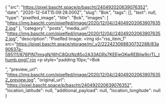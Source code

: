 {
  "src": "https://pixel.bascht.space/p/bascht/240492020639076352",
  "date": "2020-12-04T15:09:28.000Z",
  "slug": "Bok",
  "tags": [],
  "text": null,
  "type": "pixelfed_image",
  "title": "Bok",
  "images": [
    "https://img.bascht.com/pixelfed/image/2020/12/04//240492020639076352.jpg"
  ],
  "category": "posts",
  "media_url": "https://img.bascht.com/pixelfed/image/2020/12/04//240492020639076352.jpg",
  "description": "Pixelfed Image: <img id=\"rss_item_1\" src=\"https://pixel.bascht.space/storage/m/_v2/222423068830732288/83a90637a-595111/876PIN7imsgN/WhC8QjzNz85o2A33AGRs7KEEjeGKwREBilw9crTL_thumb.png\">\n            <p style=\"padding:10px;\">Bok</p>",
  "preview_url": "https://img.bascht.com/pixelfed/image/2020/12/04//240492020639076352_preview.jpg",
  "original_url": "https://pixel.bascht.space/p/bascht/240492020639076352",
  "location_latitude": null,
  "additional_payload": null,
  "location_longitude": null
}
